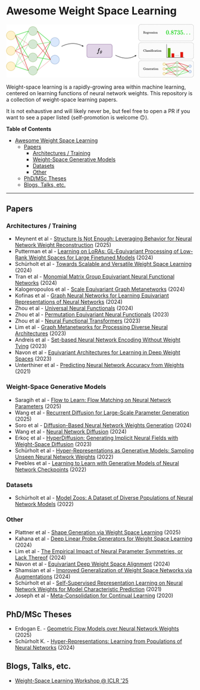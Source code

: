 # Awesome Weight Space Learning

![weight-space learning](figures/wsl.drawio.png)

Weight-space learning is a rapidly-growing area within machine learning, centered on learning functions of neural network weights. This repository is a collection of weight-space learning papers. 

It is not exhaustive and will likely never be, but feel free to open a PR if you want to see a paper listed (self-promotion is welcome 🙃). 



**Table of Contents**
- [Awesome Weight Space Learning](#awesome-weight-space-learning)
  - [Papers](#papers)
    - [Architectures / Training](#architectures--training)
    - [Weight-Space Generative Models](#weight-space-generative-models)
    - [Datasets](#datasets)
    - [Other](#other)
  - [PhD/MSc Theses](#phdmsc-theses)
  - [Blogs, Talks, etc.](#blogs-talks-etc)

---

## Papers

### Architectures / Training

* Meynent et al - [Structure Is Not Enough: Leveraging Behavior for Neural Network Weight Reconstruction](http://arxiv.org/abs/2503.17138) (2025)
* Putterman et al - [Learning on LoRAs: GL-Equivariant Processing of Low-Rank Weight Spaces for Large Finetuned Models](https://arxiv.org/abs/2410.04207) (2024)
* Schürholt et al - [Towards Scalable and Versatile Weight Space Learning](http://arxiv.org/abs/2406.09997) (2024)
* Tran et al - [Monomial Matrix Group Equivariant Neural Functional Networks](https://arxiv.org/abs/2409.11697) (2024)
* Kalogeropoulos et al - [Scale Equivariant Graph Metanetworks](http://arxiv.org/abs/2406.10685) (2024)
* Kofinas et al - [Graph Neural Networks for Learning Equivariant Representations of Neural Networks](https://doi.org/10.48550/arXiv.2403.12143) (2024)
* Zhou et al - [Universal Neural Functionals](https://doi.org/10.48550/arXiv.2402.05232) (2024)
* Zhou et al - [Permutation Equivariant Neural Functionals](https://doi.org/10.48550/arXiv.2302.14040) (2023)
* Zhou et al - [Neural Functional Transformers](https://papers.nips.cc/paper_files/paper/2023/hash/6e2290d3b6168f9747f38786e40c21f2-Abstract-Conference.html) (2023)
* Lim et al - [Graph Metanetworks for Processing Diverse Neural Architectures](https://doi.org/10.48550/arXiv.2312.04501) (2023)
* Andreis et al - [Set-based Neural Network Encoding Without Weight Tying](https://arxiv.org/abs/2305.16625) (2023)
* Navon et al - [Equivariant Architectures for Learning in Deep Weight Spaces](https://doi.org/10.48550/arXiv.2301.12780) (2023)
* Unterthiner et al - [Predicting Neural Network Accuracy from Weights](https://doi.org/10.48550/arXiv.2002.11448) (2021)

### Weight-Space Generative Models

* Saragih et al - [Flow to Learn: Flow Matching on Neural Network Parameters](http://arxiv.org/abs/2503.19371) (2025)
* Wang et al - [Recurrent Diffusion for Large-Scale Parameter Generation](https://arxiv.org/abs/2501.11587) (2025)
* Soro et al - [Diffusion-Based Neural Network Weights Generation](https://arxiv.org/abs/2402.18153) (2024)
* Wang et al - [Neural Network Diffusion](https://arxiv.org/abs/2402.13144) (2024)
* Erkoç et al - [HyperDiffusion: Generating Implicit Neural Fields with Weight-Space Diffusion](https://openaccess.thecvf.com/content/ICCV2023/html/Erkoc_HyperDiffusion_Generating_Implicit_Neural_Fields_with_Weight-Space_Diffusion_ICCV_2023_paper.html) (2023)
* Schürholt et al - [Hyper-Representations as Generative Models: Sampling Unseen Neural Network Weights](https://proceedings.neurips.cc/paper_files/paper/2022/hash/b2c4b7d34b3d96b9dc12f7bce424b7ae-Abstract-Conference.html) (2022)
* Peebles et al - [Learning to Learn with Generative Models of Neural Network Checkpoints](https://doi.org/10.48550/arXiv.2209.12892) (2022)

### Datasets

* Schürholt et al - [Model Zoos: A Dataset of Diverse Populations of Neural Network Models](https://proceedings.neurips.cc/paper/2022/hash/f3b7e5d3eb074cde5b76e26bc0fb5776-Abstract-Conference.html) (2022)

### Other

* Plattner et al - [Shape Generation via Weight Space Learning](https://arxiv.org/abs/2503.21830) (2025)
* Kahana et al - [Deep Linear Probe Generators for Weight Space Learning](https://doi.org/10.48550/arXiv.2410.10811) (2024)
* Lim et al - [The Empirical Impact of Neural Parameter Symmetries, or Lack Thereof](https://arxiv.org/abs/2405.20231) (2024)
* Navon et al - [Equivariant Deep Weight Space Alignment](https://doi.org/10.48550/arXiv.2310.13397) (2024)
* Shamsian et al - [Improved Generalization of Weight Space Networks via Augmentations](https://doi.org/10.48550/arXiv.2402.04081) (2024)
* Schürholt et al - [Self-Supervised Representation Learning on Neural Network Weights for Model Characteristic Prediction](https://proceedings.neurips.cc/paper_files/paper/2021/hash/89562dccfeb1d0394b9ae7e09544dc70-Abstract.html) (2021)
* Joseph et al - [Meta-Consolidation for Continual Learning](https://proceedings.neurips.cc/paper/2020/file/a5585a4d4b12277fee5cad0880611bc6-Paper.pdf) (2020)

## PhD/MSc Theses

* Erdogan E. - [Geometric Flow Models over Neural Network Weights](https://github.com/ege-erdogan/msc-thesis) (2025)
* Schürholt K. - [Hyper-Representations: Learning from Populations of Neural Networks](https://arxiv.org/abs/2410.05107) (2024)

## Blogs, Talks, etc.

* [Weight-Space Learning Workshop @ ICLR '25](https://weight-space-learning.github.io/)



























